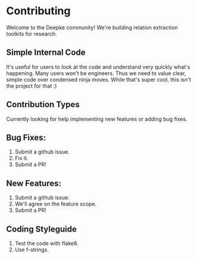 # Contributing    
Welcome to the Deepke community! We're building relation extraction toolkits for research.   

## Simple Internal Code    
It's useful for users to look at the code and understand very quickly what's happening. Many users won't be engineers. Thus we need to value clear, simple code over condensed ninja moves. While that's super cool, this isn't the project for that :)   

## Contribution Types    
Currently looking for help implementing new features or adding bug fixes. 

## Bug Fixes:  
1. Submit a github issue.   
2. Fix it.  
3. Submit a PR! 

## New Features:  
1. Submit a github issue.   
2. We'll agree on the feature scope.     
3. Submit a PR!

## Coding Styleguide
1. Test the code with flake8.
2. Use f-strings.
